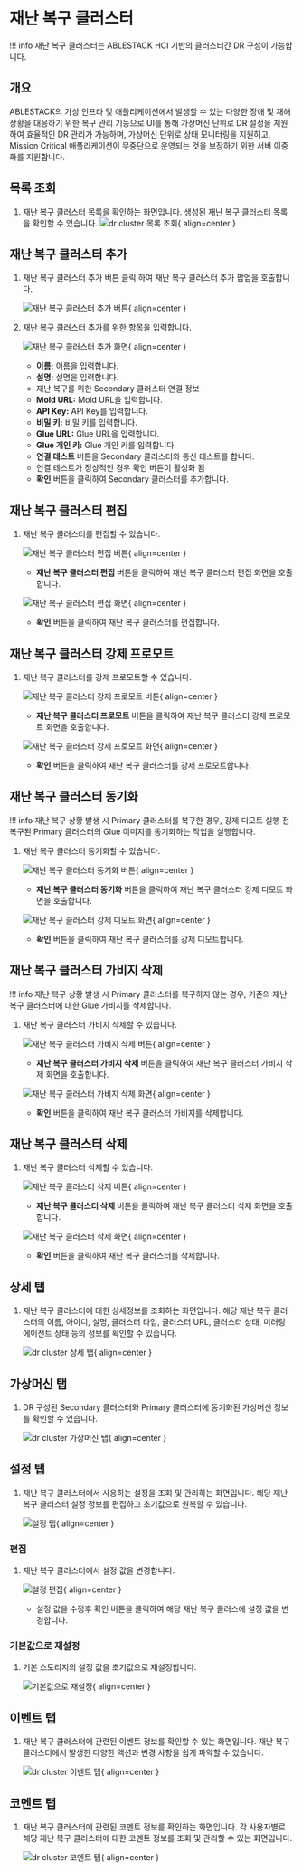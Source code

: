 
# 재난 복구 클러스터

!!! info
    재난 복구 클러스터는 ABLESTACK HCI 기반의 클러스터간 DR 구성이 가능합니다.

## 개요
ABLESTACK의 가상 인프라 및 애플리케이션에서 발생할 수 있는 다양한 장애 및 재해 상황을 대응하기 위한 복구 관리 기능으로 UI를 통해 가상머신 단위로 DR 설정을 지원하여 효율적인 DR 관리가 가능하며, 가상머신 단위로 상태 모니터링을 지원하고, Mission Critical 애플리케이션이 무중단으로 운영되는 것을 보장하기 위한 서버 이중화를 지원합니다.

## 목록 조회

1. 재난 복구 클러스터 목록을 확인하는 화면입니다.
    생성된 재난 복구 클러스터 목록을 확인할 수 있습니다.
    ![dr cluster 목록 조회](../../assets/images/admin-guide/mold/infrastructure/dr-cluster/dr-cluster-list.png){ align=center }

## 재난 복구 클러스터 추가

1. 재난 복구 클러스터 추가 버튼 클릭 하여 재난 복구 클러스터 추가 팝업을 호출합니다.
    
    ![재난 복구 클러스터 추가 버튼](../../assets/images/admin-guide/mold/infrastructure/dr-cluster/dr-cluster-add-btn.png){ align=center }

2. 재난 복구 클러스터 추가를 위한 항목을 입력합니다.

    ![재난 복구 클러스터 추가 화면](../../assets/images/admin-guide/mold/infrastructure/dr-cluster/dr-cluster-add.png){ align=center }

    * **이름:** 이름을 입력합니다.
    * **설명:** 설명을 입력합니다.
    * 재난 복구를 위한 Secondary 클러스터 연결 정보
    * **Mold URL:** Mold URL을 입력합니다.
    * **API Key:** API Key를 입력합니다.
    * **비밀 키:** 비밀 키를 입력합니다.
    * **Glue URL:** Glue URL을 입력합니다.
    * **Glue 개인 키:** Glue 개인 키를 입력합니다.
    * **연결 테스트** 버튼을 Secondary 클러스터와 통신 테스트를 합니다.
    * 연결 테스트가 정상적인 경우 확인 버튼이 활성화 됨
    * **확인** 버튼을 클릭하여 Secondary 클러스터를 추가합니다.

## 재난 복구 클러스터 편집

1. 재난 복구 클러스터를 편집할 수 있습니다.

    ![재난 복구 클러스터 편집 버튼](../../assets/images/admin-guide/mold/infrastructure/dr-cluster/dr-cluster-update-btn.png){ align=center }

    * **재난 복구 클러스터 편집** 버튼을 클릭하여 재난 복구 클러스터 편집 화면을 호출합니다.

    ![재난 복구 클러스터 편집 화면](../../assets/images/admin-guide/mold/infrastructure/dr-cluster/dr-cluster-update.png){ align=center }

    * **확인** 버튼을 클릭하여 재난 복구 클러스터를 편집합니다.

## 재난 복구 클러스터 강제 프로모트

1. 재난 복구 클러스터를 강제 프로모트할 수 있습니다.

    ![재난 복구 클러스터 강제 프로모트 버튼](../../assets/images/admin-guide/mold/infrastructure/dr-cluster/dr-cluster-force-promote-btn.png){ align=center }

    * **재난 복구 클러스터 프로모트** 버튼을 클릭하여 재난 복구 클러스터 강제 프로모트 화면을 호출합니다.

    ![재난 복구 클러스터 강제 프로모트 화면](../../assets/images/admin-guide/mold/infrastructure/dr-cluster/dr-cluster-force-promote.png){ align=center }

    * **확인** 버튼을 클릭하여 재난 복구 클러스터를 강제 프로모트합니다.

## 재난 복구 클러스터 동기화

!!! info
    재난 복구 상황 발생 시 Primary 클러스터를 복구한 경우, 강제 디모트 실행 전 복구된 Primary 클러스터의 Glue 이미지를 동기화하는 작업을 실행합니다.

1. 재난 복구 클러스터 동기화할 수 있습니다.

    ![재난 복구 클러스터 동기화 버튼](../../assets/images/admin-guide/mold/infrastructure/dr-cluster/dr-cluster-resync-btn.png){ align=center }

    * **재난 복구 클러스터 동기화** 버튼을 클릭하여 재난 복구 클러스터 강제 디모트 화면을 호출합니다.

    ![재난 복구 클러스터 강제 디모트 화면](../../assets/images/admin-guide/mold/infrastructure/dr-cluster/dr-cluster-resync.png){ align=center }

    * **확인** 버튼을 클릭하여 재난 복구 클러스터를 강제 디모트합니다.

## 재난 복구 클러스터 가비지 삭제

!!! info
    재난 복구 상황 발생 시 Primary 클러스터를 복구하지 않는 경우, 기존의 재난 복구 클러스터에 대한 Glue 가비지를 삭제합니다.

1. 재난 복구 클러스터 가비지 삭제할 수 있습니다.

    ![재난 복구 클러스터 가비지 삭제 버튼](../../assets/images/admin-guide/mold/infrastructure/dr-cluster/dr-cluster-clear-btn.png){ align=center }

    * **재난 복구 클러스터 가비지 삭제** 버튼을 클릭하여 재난 복구 클러스터 가비지 삭제 화면을 호출합니다.

    ![재난 복구 클러스터 가비지 삭제 화면](../../assets/images/admin-guide/mold/infrastructure/dr-cluster/dr-cluster-clear.png){ align=center }

    * **확인** 버튼을 클릭하여 재난 복구 클러스터 가비지를 삭제합니다.

## 재난 복구 클러스터 삭제

1. 재난 복구 클러스터 삭제할 수 있습니다.

    ![재난 복구 클러스터 삭제 버튼](../../assets/images/admin-guide/mold/infrastructure/dr-cluster/dr-cluster-delete-btn.png){ align=center }

    * **재난 복구 클러스터 삭제** 버튼을 클릭하여 재난 복구 클러스터 삭제 화면을 호출합니다.

    ![재난 복구 클러스터 삭제 화면](../../assets/images/admin-guide/mold/infrastructure/dr-cluster/dr-cluster-delete.png){ align=center }

    * **확인** 버튼을 클릭하여 재난 복구 클러스터를 삭제합니다.

## 상세 탭

1. 재난 복구 클러스터에 대한 상세정보를 조회하는 화면입니다. 해당 재난 복구 클러스터의 이름, 아이디, 설명, 클러스터 타입, 클러스터 URL, 클러스터 상태, 미러링 에이전트 상태 등의 정보를 확인할 수 있습니다.

    ![dr cluster 상세 탭](../../assets/images/admin-guide/mold/infrastructure/dr-cluster/dr-cluster-detail-tab.png){ align=center }

## 가상머신 탭

1. DR 구성된 Secondary 클러스터와 Primary 클러스터에 동기화된 가상머신 정보를 확인할 수 있습니다.

    ![dr cluster 가상머신 탭](../../assets/images/admin-guide/mold/infrastructure/dr-cluster/dr-cluster-vm-tab.png){ align=center }

## 설정 탭

1. 재난 복구 클러스터에서 사용하는 설정을 조회 및 관리하는 화면입니다. 해당 재난 복구 클러스터 설정 정보를 편집하고 초기값으로 원복할 수 있습니다.

    ![설정 탭](../../assets/images/admin-guide/mold/infrastructure/dr-cluster/dr-cluster-setting-tab.png){ align=center }

### 편집

1. 재난 복구 클러스터에서 설정 값을 변경합니다.

    ![설정 편집](../../assets/images/admin-guide/mold/infrastructure/dr-cluster/dr-cluster-setting-update-btn.png){ align=center }

    * 설정 값을 수정후 확인 버튼을 클릭하여 해당 재난 복구 클러스에 설정 값을 변경합니다. 

### 기본값으로 재설정

1. 기본 스토리지의 설정 값을 초기값으로 재설정합니다.

    ![기본값으로 재설정](../../assets/images/admin-guide/mold/infrastructure/dr-cluster/dr-cluster-setting-reset-btn.png){ align=center }

## 이벤트 탭

1. 재난 복구 클러스터에 관련된 이벤트 정보를 확인할 수 있는 화면입니다. 재난 복구 클러스터에서 발생한 다양한 액션과 변경 사항을 쉽게 파악할 수 있습니다.

    ![dr cluster 이벤트 탭](../../assets/images/admin-guide/mold/infrastructure/dr-cluster/dr-cluster-events-tab.png){ align=center }

## 코멘트 탭

1. 재난 복구 클러스터에 관련된 코멘트 정보를 확인하는 화면입니다. 각 사용자별로 해당 재난 복구 클러스터에 대한 코멘트 정보를 조회 및 관리할 수 있는 화면입니다.

    ![dr cluster 코멘트 탭](../../assets/images/admin-guide/mold/infrastructure/dr-cluster/dr-cluster-comments-tab.png){ align=center }
